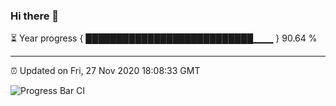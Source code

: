 ### Hi there 👋

⏳ Year progress { ███████████████████████████▁▁▁ } 90.64 %

---

⏰ Updated on Fri, 27 Nov 2020 18:08:33 GMT

![Progress Bar CI](https://github.com/liununu/liununu/workflows/Progress%20Bar%20CI/badge.svg)

